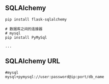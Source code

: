 
## SQLAIchemy

```
pip install flask-sqlalchemy

# 数据库之间的连接器
# mysql
pip install PyMySql

...
```

## SQLAIchemy URL

```
#mysql
mysql+pymysql://user:password@ip:port/db_name
```





